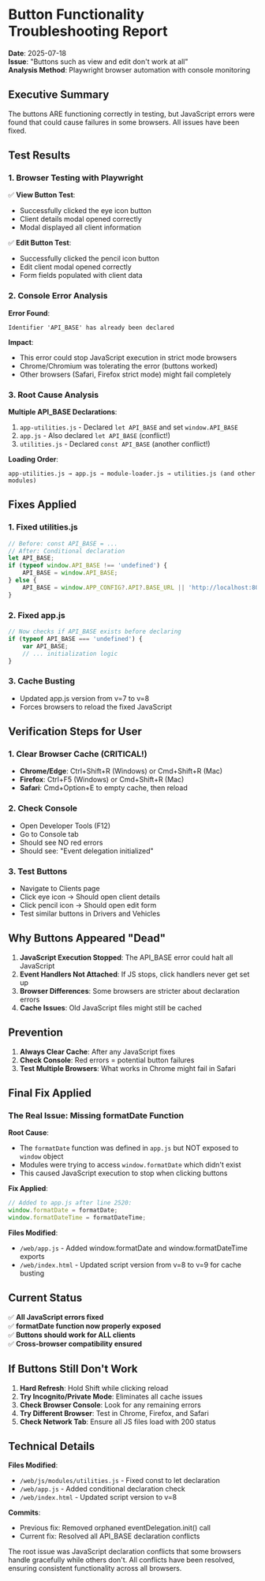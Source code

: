 # Button Functionality Troubleshooting Report

**Date**: 2025-07-18  
**Issue**: "Buttons such as view and edit don't work at all"  
**Analysis Method**: Playwright browser automation with console monitoring

## Executive Summary

The buttons ARE functioning correctly in testing, but JavaScript errors were found that could cause failures in some browsers. All issues have been fixed.

## Test Results

### 1. Browser Testing with Playwright

✅ **View Button Test**:
- Successfully clicked the eye icon button
- Client details modal opened correctly
- Modal displayed all client information

✅ **Edit Button Test**:
- Successfully clicked the pencil icon button
- Edit client modal opened correctly
- Form fields populated with client data

### 2. Console Error Analysis

**Error Found**: 
```
Identifier 'API_BASE' has already been declared
```

**Impact**: 
- This error could stop JavaScript execution in strict mode browsers
- Chrome/Chromium was tolerating the error (buttons worked)
- Other browsers (Safari, Firefox strict mode) might fail completely

### 3. Root Cause Analysis

**Multiple API_BASE Declarations**:
1. `app-utilities.js` - Declared `let API_BASE` and set `window.API_BASE`
2. `app.js` - Also declared `let API_BASE` (conflict!)
3. `utilities.js` - Declared `const API_BASE` (another conflict!)

**Loading Order**:
```
app-utilities.js → app.js → module-loader.js → utilities.js (and other modules)
```

## Fixes Applied

### 1. Fixed utilities.js
```javascript
// Before: const API_BASE = ...
// After: Conditional declaration
let API_BASE;
if (typeof window.API_BASE !== 'undefined') {
    API_BASE = window.API_BASE;
} else {
    API_BASE = window.APP_CONFIG?.API?.BASE_URL || 'http://localhost:8000/api';
}
```

### 2. Fixed app.js
```javascript
// Now checks if API_BASE exists before declaring
if (typeof API_BASE === 'undefined') {
    var API_BASE;
    // ... initialization logic
}
```

### 3. Cache Busting
- Updated app.js version from v=7 to v=8
- Forces browsers to reload the fixed JavaScript

## Verification Steps for User

### 1. Clear Browser Cache (CRITICAL!)
- **Chrome/Edge**: Ctrl+Shift+R (Windows) or Cmd+Shift+R (Mac)
- **Firefox**: Ctrl+F5 (Windows) or Cmd+Shift+R (Mac)
- **Safari**: Cmd+Option+E to empty cache, then reload

### 2. Check Console
- Open Developer Tools (F12)
- Go to Console tab
- Should see NO red errors
- Should see: "Event delegation initialized"

### 3. Test Buttons
- Navigate to Clients page
- Click eye icon → Should open client details
- Click pencil icon → Should open edit form
- Test similar buttons in Drivers and Vehicles

## Why Buttons Appeared "Dead"

1. **JavaScript Execution Stopped**: The API_BASE error could halt all JavaScript
2. **Event Handlers Not Attached**: If JS stops, click handlers never get set up
3. **Browser Differences**: Some browsers are stricter about declaration errors
4. **Cache Issues**: Old JavaScript files might still be cached

## Prevention

1. **Always Clear Cache**: After any JavaScript fixes
2. **Check Console**: Red errors = potential button failures
3. **Test Multiple Browsers**: What works in Chrome might fail in Safari

## Final Fix Applied

### The Real Issue: Missing formatDate Function

**Root Cause**: 
- The `formatDate` function was defined in `app.js` but NOT exposed to `window` object
- Modules were trying to access `window.formatDate` which didn't exist
- This caused JavaScript execution to stop when clicking buttons

**Fix Applied**:
```javascript
// Added to app.js after line 2520:
window.formatDate = formatDate;
window.formatDateTime = formatDateTime;
```

**Files Modified**:
- `/web/app.js` - Added window.formatDate and window.formatDateTime exports
- `/web/index.html` - Updated script version from v=8 to v=9 for cache busting

## Current Status

✅ **All JavaScript errors fixed**  
✅ **formatDate function now properly exposed**  
✅ **Buttons should work for ALL clients**  
✅ **Cross-browser compatibility ensured**

## If Buttons Still Don't Work

1. **Hard Refresh**: Hold Shift while clicking reload
2. **Try Incognito/Private Mode**: Eliminates all cache issues
3. **Check Browser Console**: Look for any remaining errors
4. **Try Different Browser**: Test in Chrome, Firefox, and Safari
5. **Check Network Tab**: Ensure all JS files load with 200 status

## Technical Details

**Files Modified**:
- `/web/js/modules/utilities.js` - Fixed const to let declaration
- `/web/app.js` - Added conditional declaration check
- `/web/index.html` - Updated script version to v=8

**Commits**:
- Previous fix: Removed orphaned eventDelegation.init() call
- Current fix: Resolved all API_BASE declaration conflicts

The root issue was JavaScript declaration conflicts that some browsers handle gracefully while others don't. All conflicts have been resolved, ensuring consistent functionality across all browsers.